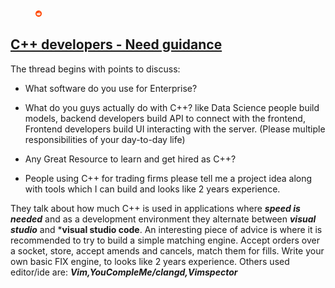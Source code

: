<figure>
<img
    src="logo/reddit-logo.png"
    alt="Reddit"
    title="Reddit"
    style="display: inline-block; margin: 0 auto; max-width: 10px">
</figure>

## [C++ developers - Need guidance](https://www.reddit.com/r/cpp/comments/182z5up/c_developers_need_guidance/)


The thread begins with points to discuss:

* What software do you use for Enterprise?

* What do you guys actually do with C++? like Data Science people build models, backend developers build API to connect with the frontend, Frontend developers build UI interacting with the server. (Please multiple responsibilities of your day-to-day life)

* Any Great Resource to learn and get hired as C++?

* People using C++ for trading firms please tell me a project idea along with tools which I can build and looks like 2 years experience.

They talk about how much C++ is used in applications where ***speed is needed*** and as a development environment they alternate between ***visual studio*** and ***visual studio code**.
An interesting piece of advice is where it is recommended to try to build a simple matching engine. Accept orders over a socket, store, accept amends and cancels, match them for fills. Write your own basic FIX engine, to looks like 2 years experience.
Others used editor/ide are:  ***Vim,YouCompleMe/clangd,Vimspector***